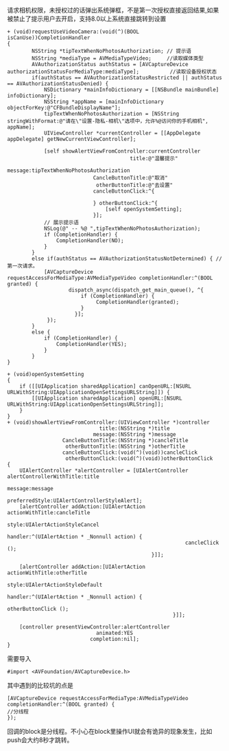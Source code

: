 请求相机权限，未授权过的话弹出系统弹框，不是第一次授权直接返回结果,如果被禁止了提示用户去开启，支持8.0以上系统直接跳转到设置

    + (void)requestUseVideoCamera:(void(^)(BOOL isCanUse))CompletionHandler
    {
            NSString *tipTextWhenNoPhotosAuthorization; // 提示语
            NSString *mediaType = AVMediaTypeVideo;     //读取媒体类型
            AVAuthorizationStatus authStatus = [AVCaptureDevice authorizationStatusForMediaType:mediaType];          //读取设备授权状态
            if(authStatus == AVAuthorizationStatusRestricted || authStatus == AVAuthorizationStatusDenied) {
                NSDictionary *mainInfoDictionary = [[NSBundle mainBundle] infoDictionary];
                NSString *appName = [mainInfoDictionary objectForKey:@"CFBundleDisplayName"];
                tipTextWhenNoPhotosAuthorization = [NSString stringWithFormat:@"请在\"设置-隐私-相机\"选项中，允许%@访问你的手机相机", appName];
                UIViewController *currentController = [[AppDelegate appDelegate] getNewCurrentViewController];

                [self showAlertViewFromController:currentController
                                            title:@"温馨提示"
                                          message:tipTextWhenNoPhotosAuthorization
                                CancleButtonTitle:@"取消"
                                 otherButtonTitle:@"去设置"
                                cancleButtonClick:^{

                                } otherButtonClick:^{
                                    [self openSystemSetting];
                                }];
                // 展示提示语
                NSLog(@" -- %@ ",tipTextWhenNoPhotosAuthorization);
                if (CompletionHandler) {
                    CompletionHandler(NO);
                }
            }
            else if(authStatus == AVAuthorizationStatusNotDetermined) { //第一次请求。
                [AVCaptureDevice requestAccessForMediaType:AVMediaTypeVideo completionHandler:^(BOOL granted) {
                        dispatch_async(dispatch_get_main_queue(), ^{
                            if (CompletionHandler) {
                                 CompletionHandler(granted);
                            }
                          }];
                 });
            }
            else {
                if (CompletionHandler) {
                    CompletionHandler(YES);
                }
            }
    }

    + (void)openSystemSetting
    {
        if ([[UIApplication sharedApplication] canOpenURL:[NSURL URLWithString:UIApplicationOpenSettingsURLString]]) {
            [[UIApplication sharedApplication] openURL:[NSURL URLWithString:UIApplicationOpenSettingsURLString]];
        }
    }
    + (void)showAlertViewFromController:(UIViewController *)controller
                                  title:(NSString *)title
                                message:(NSString *)message
                      CancleButtonTitle:(NSString *)cancleTitle
                       otherButtonTitle:(NSString *)otherTitle
                      cancleButtonClick:(void(^)(void))cancleClick
                       otherButtonClick:(void(^)(void))otherButtonClick
    {
        UIAlertController *alertController = [UIAlertController alertControllerWithTitle:title
                                                                                 message:message
                                                                          preferredStyle:UIAlertControllerStyleAlert];
        [alertController addAction:[UIAlertAction actionWithTitle:cancleTitle
                                                            style:UIAlertActionStyleCancel
                                                          handler:^(UIAlertAction * _Nonnull action) {
                                                              cancleClick ();
                                                   }]];          
        
        [alertController addAction:[UIAlertAction actionWithTitle:otherTitle
                                                            style:UIAlertActionStyleDefault
                                                          handler:^(UIAlertAction * _Nonnull action) {
                                                              otherButtonClick ();
                                                          }]];
        
        [controller presentViewController:alertController
                                 animated:YES
                               completion:nil];
    }

需要导入
    
    #import <AVFoundation/AVCaptureDevice.h>

其中遇到的比较坑的点是

    [AVCaptureDevice requestAccessForMediaType:AVMediaTypeVideo completionHandler:^(BOOL granted) { 
    //分线程
    });

回调的block是分线程。不小心在block里操作UI就会有诡异的现象发生，比如push会大约8秒才跳转。
